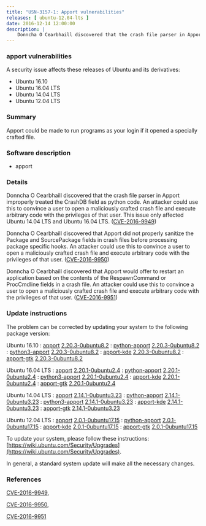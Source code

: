 ```yaml
---
title: "USN-3157-1: Apport vulnerabilities"
releases: [ ubuntu-12.04-lts ]
date: 2016-12-14 12:00:00
description: |
    Donncha O Cearbhaill discovered that the crash file parser in Apport improperly treated the CrashDB field as python code. An attacker could use this to convince a user to open a maliciously crafted crash file and execute arbitrary code with the privileges of that user. This issue only affected Ubuntu 14.04 LTS and Ubuntu 16.04 LTS. ([CVE-2016-9949](http://people.ubuntu.com/~ubuntu-security/cve/CVE-2016-9949))
--- 
```

 
### apport vulnerabilities

A security issue affects these releases of Ubuntu and its derivatives:

* Ubuntu 16.10
* Ubuntu 16.04 LTS
* Ubuntu 14.04 LTS
* Ubuntu 12.04 LTS

### Summary

Apport could be made to run programs as your login if it opened a specially crafted file.

### Software description

* apport 

### Details

Donncha O Cearbhaill discovered that the crash file parser in Apport improperly treated the CrashDB field as python code. An attacker could use this to convince a user to open a maliciously crafted crash file and execute arbitrary code with the privileges of that user. This issue only affected Ubuntu 14.04 LTS and Ubuntu 16.04 LTS. ([CVE-2016-9949](http://people.ubuntu.com/~ubuntu-security/cve/CVE-2016-9949))

Donncha O Cearbhaill discovered that Apport did not properly sanitize the Package and SourcePackage fields in crash files before processing package specific hooks. An attacker could use this to convince a user to open a maliciously crafted crash file and execute arbitrary code with the privileges of that user. ([CVE-2016-9950](http://people.ubuntu.com/~ubuntu-security/cve/CVE-2016-9950))

Donncha O Cearbhaill discovered that Apport would offer to restart an application based on the contents of the RespawnCommand or ProcCmdline fields in a crash file. An attacker could use this to convince a user to open a maliciously crafted crash file and execute arbitrary code with the privileges of that user. ([CVE-2016-9951](http://people.ubuntu.com/~ubuntu-security/cve/CVE-2016-9951)) 

### Update instructions

The problem can be corrected by updating your system to the following package version:

Ubuntu 16.10
 : [apport](https://launchpad.net/ubuntu/+source/apport) <span> [2.20.3-0ubuntu8.2](https://launchpad.net/ubuntu/+source/apport/2.20.3-0ubuntu8.2) </span> 
 : [python-apport](https://launchpad.net/ubuntu/+source/apport) <span> [2.20.3-0ubuntu8.2](https://launchpad.net/ubuntu/+source/apport/2.20.3-0ubuntu8.2) </span> 
 : [python3-apport](https://launchpad.net/ubuntu/+source/apport) <span> [2.20.3-0ubuntu8.2](https://launchpad.net/ubuntu/+source/apport/2.20.3-0ubuntu8.2) </span> 
 : [apport-kde](https://launchpad.net/ubuntu/+source/apport) <span> [2.20.3-0ubuntu8.2](https://launchpad.net/ubuntu/+source/apport/2.20.3-0ubuntu8.2) </span> 
 : [apport-gtk](https://launchpad.net/ubuntu/+source/apport) <span> [2.20.3-0ubuntu8.2](https://launchpad.net/ubuntu/+source/apport/2.20.3-0ubuntu8.2) </span> 

Ubuntu 16.04 LTS
 : [apport](https://launchpad.net/ubuntu/+source/apport) <span> [2.20.1-0ubuntu2.4](https://launchpad.net/ubuntu/+source/apport/2.20.1-0ubuntu2.4) </span> 
 : [python-apport](https://launchpad.net/ubuntu/+source/apport) <span> [2.20.1-0ubuntu2.4](https://launchpad.net/ubuntu/+source/apport/2.20.1-0ubuntu2.4) </span> 
 : [python3-apport](https://launchpad.net/ubuntu/+source/apport) <span> [2.20.1-0ubuntu2.4](https://launchpad.net/ubuntu/+source/apport/2.20.1-0ubuntu2.4) </span> 
 : [apport-kde](https://launchpad.net/ubuntu/+source/apport) <span> [2.20.1-0ubuntu2.4](https://launchpad.net/ubuntu/+source/apport/2.20.1-0ubuntu2.4) </span> 
 : [apport-gtk](https://launchpad.net/ubuntu/+source/apport) <span> [2.20.1-0ubuntu2.4](https://launchpad.net/ubuntu/+source/apport/2.20.1-0ubuntu2.4) </span> 

Ubuntu 14.04 LTS
 : [apport](https://launchpad.net/ubuntu/+source/apport) <span> [2.14.1-0ubuntu3.23](https://launchpad.net/ubuntu/+source/apport/2.14.1-0ubuntu3.23) </span> 
 : [python-apport](https://launchpad.net/ubuntu/+source/apport) <span> [2.14.1-0ubuntu3.23](https://launchpad.net/ubuntu/+source/apport/2.14.1-0ubuntu3.23) </span> 
 : [python3-apport](https://launchpad.net/ubuntu/+source/apport) <span> [2.14.1-0ubuntu3.23](https://launchpad.net/ubuntu/+source/apport/2.14.1-0ubuntu3.23) </span> 
 : [apport-kde](https://launchpad.net/ubuntu/+source/apport) <span> [2.14.1-0ubuntu3.23](https://launchpad.net/ubuntu/+source/apport/2.14.1-0ubuntu3.23) </span> 
 : [apport-gtk](https://launchpad.net/ubuntu/+source/apport) <span> [2.14.1-0ubuntu3.23](https://launchpad.net/ubuntu/+source/apport/2.14.1-0ubuntu3.23) </span> 

Ubuntu 12.04 LTS
 : [apport](https://launchpad.net/ubuntu/+source/apport) <span> [2.0.1-0ubuntu17.15](https://launchpad.net/ubuntu/+source/apport/2.0.1-0ubuntu17.15) </span> 
 : [python-apport](https://launchpad.net/ubuntu/+source/apport) <span> [2.0.1-0ubuntu17.15](https://launchpad.net/ubuntu/+source/apport/2.0.1-0ubuntu17.15) </span> 
 : [apport-kde](https://launchpad.net/ubuntu/+source/apport) <span> [2.0.1-0ubuntu17.15](https://launchpad.net/ubuntu/+source/apport/2.0.1-0ubuntu17.15) </span> 
 : [apport-gtk](https://launchpad.net/ubuntu/+source/apport) <span> [2.0.1-0ubuntu17.15](https://launchpad.net/ubuntu/+source/apport/2.0.1-0ubuntu17.15) </span> 

To update your system, please follow these instructions: [https://wiki.ubuntu.com/Security/Upgrades](https://wiki.ubuntu.com/Security/Upgrades).

In general, a standard system update will make all the necessary changes. 

### References

 [CVE-2016-9949](http://people.ubuntu.com/~ubuntu-security/cve/CVE-2016-9949), 

 [CVE-2016-9950](http://people.ubuntu.com/~ubuntu-security/cve/CVE-2016-9950), 

 [CVE-2016-9951](http://people.ubuntu.com/~ubuntu-security/cve/CVE-2016-9951)
 
